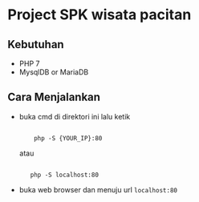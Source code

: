 # Project SPK wisata pacitan

## Kebutuhan

- PHP 7
- MysqlDB or MariaDB

## Cara Menjalankan

- buka cmd di direktori ini lalu ketik
    ```
        
        php -S {YOUR_IP}:80

    ```
    atau

     ```
        
        php -S localhost:80

    ```
- buka web browser dan menuju url `localhost:80`

